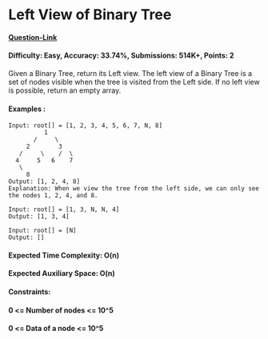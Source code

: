 # Left View of Binary Tree
#### [Question-Link](https://www.geeksforgeeks.org/problems/left-view-of-binary-tree/1)
#### Difficulty: Easy, Accuracy: 33.74%, Submissions: 514K+, Points: 2

Given a Binary Tree, return its Left view. The left view of a Binary Tree is a set of nodes visible when the tree is visited from the Left side. If no left view is possible, return an empty array.

#### Examples :
```
Input: root[] = [1, 2, 3, 4, 5, 6, 7, N, 8]
          1
       /     \
     2        3
   /     \    /  \
  4     5   6    7
   \
     8   
Output: [1, 2, 4, 8]
Explanation: When we view the tree from the left side, we can only see the nodes 1, 2, 4, and 8.
```
```
Input: root[] = [1, 3, N, N, 4]
Output: [1, 3, 4]
```
```
Input: root[] = [N]
Output: []
```
#### Expected Time Complexity: O(n)
#### Expected Auxiliary Space: O(n)

#### Constraints:
#### 0 <= Number of nodes <= 10^5
#### 0 <= Data of a node <= 10^5

